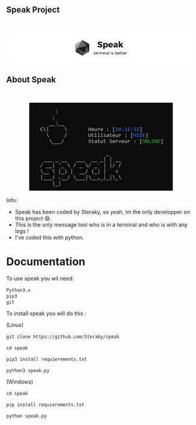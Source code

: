 ## Speak Project

<!-- PROJECT LOGO -->
<br />
<p align="center">
  <a href="https://github.com/Steraky/speak">
    <img src="img/logo_size.jpg" alt="Logo" width="480" height="80">
  </a>
  
<!-- ABOUT THE PROJECT -->
## About Speak

<br />
<p align="center">
  <a href="https://github.com/Steraky/speak">
    <img src="img/unknown.png" alt="Logo" width="382" height="234">
  </a>

Info:
* Speak has been coded by Steraky, so yeah, im the only developper on this project :smile:.
* This is the only message tool who is in a terminal and who is with any logs !
* I've coded this with python. 

# Documentation

To use speak you wil need:

```
Python3.x
pip3
git
```

To install speak you will do this :

(Linux)
```
git clone https://github.com/Steraky/speak
```
```
cd speak
```
```
pip3 install requierements.txt
```
```
python3 speak.py
```

(Windows)
```
cd speak
```
```
pip install requierements.txt
```
```
python speak.py
```

